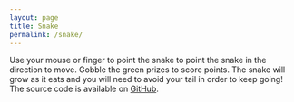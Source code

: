 ```yaml
---
layout: page
title: Snake
permalink: /snake/
---
```


Use your mouse or finger to point the snake to point the snake in the direction to move. Gobble the green prizes to score points. The snake will grow as it eats and you will need to avoid your tail in order to keep going! The source code is available on [GitHub][snake-repo].

<pre>
<div id="elm" width="100%"></div>
<script type="text/javascript" src="/games/snake/elm-pep.js"></script>
<script type="text/javascript" src="/games/snake/snake.js"></script>
<script>
    var app = Elm.Main.init({
        node: document.getElementById('elm')
    });
</script>
</pre>

[snake-repo]: https://github.com/MartinSnyder/elm-snake